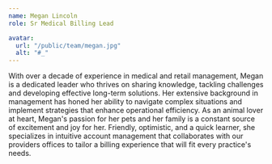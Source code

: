 ```yaml
---
name: Megan Lincoln
role: Sr Medical Billing Lead

avatar:
  url: "/public/team/megan.jpg"
  alt: "#_"
---
```


With over a decade of experience in medical and retail management, Megan is a dedicated leader who thrives on sharing knowledge, tackling challenges and developing effective long-term solutions. Her extensive background in management has honed her ability to navigate complex situations and implement strategies that enhance operational efficiency. As an animal lover at heart, Megan's passion for her pets and her family is a constant source of excitement and joy for her. Friendly, optimistic, and a quick learner, she specializes in intuitive account management that collaborates with our providers offices to tailor a billing experience that will fit every practice's needs.
